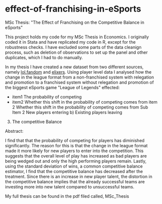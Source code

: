 # effect-of-franchising-in-eSports
MSc Thesis: "The Effect of Franchising on the Competitive Balance in eSports"

This project holds my code for my MSc Thesis in Economics. I originally coded it in Stata and have replicated my code in R, except for the robustness checks. I have excluded some parts of the data cleanign process, such as deletion of observations to set up the panel and other duplicates, which I had to do manually.

In my thesis I have created a new dataset from two different sources, namely [lol.fandom](https://lol.fandom.com/wiki/Help:Leaguepedia_API) and [elixers](https://oracleselixir.com/stats/players/byTournament). Using player level data I analysed how the change in the league format from a non-franchised system with relegation and promotion to a franchised system without relegation and promotion of the biggest eSports game "League of Legends" effected:

* item1 The probability of competing
* item2 Whether this shift in the probability of competing comes from
item 2 Whether this shift in the probability of competing comes from
    Sub Item 2 New players entering
    b) Existing players leaving
3) The competitive Balance

Abstract:

I find that that the probability of competing for players has diminished significantly. The reason for this is that the change in the league format made it more likely for new players to enter into the competition. This suggests that the overall level of play has increased as bad players are being wedged out and
only the high performing players remain. Lastly, using the standard deviation of wins, a common competitive balance estimator, I find that the competitive balance has decreased after the treatment. Since there is an increase in new player talent, the distortion in the competitive balance implies that the already successful teams are investing more into new talent compared to unsuccessful teams.

My full thesis can be found in the pdf filed called, MSc_Thesis
